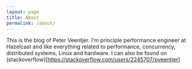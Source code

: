 ```yaml
---
layout: page
title: About
permalink: /about/
---
```


This is the blog of Peter Veentjer. I'm principle performance engineer at Hazelcast and like everything related to performance, concurrency, distributed systems, Linux and hardware. I can also be found on (stackoverflow)[https://stackoverflow.com/users/2245707/pveentjer]
